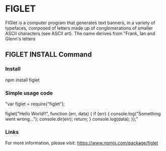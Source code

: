 # FIGLET

FIGlet is a computer program that generates text banners, in a variety of typefaces, composed of letters made up of conglomerations of smaller ASCII characters (see ASCII art). The name derives from "Frank, Ian and Glenn's letters

## FIGLET INSTALL Command

### Install
npm install figlet

### Simple usage code

"var figlet = require("figlet");

figlet("Hello World!!", function (err, data) {
  if (err) {
    console.log("Something went wrong...");
    console.dir(err);
    return;
  }
  console.log(data);
});"

### Links
For more information, please visit: https://www.npmjs.com/package/figlet
